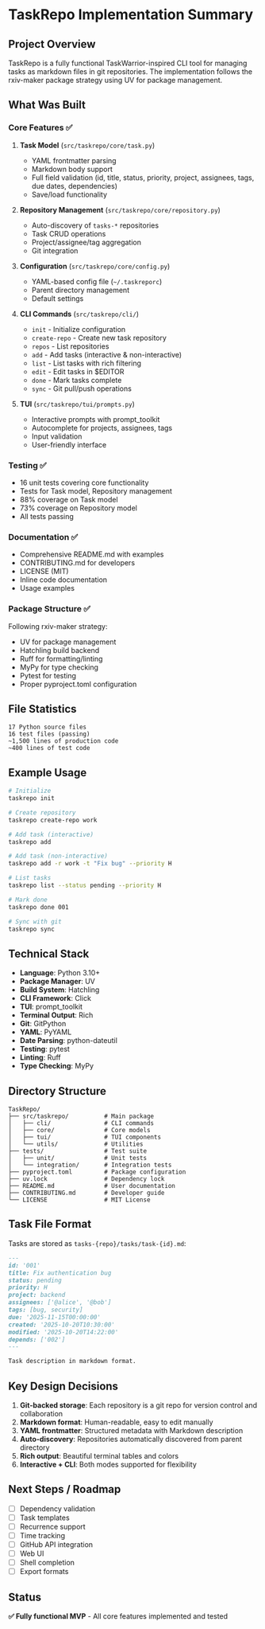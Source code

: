 # TaskRepo Implementation Summary

## Project Overview

TaskRepo is a fully functional TaskWarrior-inspired CLI tool for managing tasks as markdown files in git repositories. The implementation follows the rxiv-maker package strategy using UV for package management.

## What Was Built

### Core Features ✅

1. **Task Model** (`src/taskrepo/core/task.py`)
   - YAML frontmatter parsing
   - Markdown body support
   - Full field validation (id, title, status, priority, project, assignees, tags, due dates, dependencies)
   - Save/load functionality

2. **Repository Management** (`src/taskrepo/core/repository.py`)
   - Auto-discovery of `tasks-*` repositories
   - Task CRUD operations
   - Project/assignee/tag aggregation
   - Git integration

3. **Configuration** (`src/taskrepo/core/config.py`)
   - YAML-based config file (`~/.taskreporc`)
   - Parent directory management
   - Default settings

4. **CLI Commands** (`src/taskrepo/cli/`)
   - `init` - Initialize configuration
   - `create-repo` - Create new task repository
   - `repos` - List repositories
   - `add` - Add tasks (interactive & non-interactive)
   - `list` - List tasks with rich filtering
   - `edit` - Edit tasks in $EDITOR
   - `done` - Mark tasks complete
   - `sync` - Git pull/push operations

5. **TUI** (`src/taskrepo/tui/prompts.py`)
   - Interactive prompts with prompt_toolkit
   - Autocomplete for projects, assignees, tags
   - Input validation
   - User-friendly interface

### Testing ✅

- 16 unit tests covering core functionality
- Tests for Task model, Repository management
- 88% coverage on Task model
- 73% coverage on Repository model
- All tests passing

### Documentation ✅

- Comprehensive README.md with examples
- CONTRIBUTING.md for developers
- LICENSE (MIT)
- Inline code documentation
- Usage examples

### Package Structure ✅

Following rxiv-maker strategy:
- UV for package management
- Hatchling build backend
- Ruff for formatting/linting
- MyPy for type checking
- Pytest for testing
- Proper pyproject.toml configuration

## File Statistics

```
17 Python source files
16 test files (passing)
~1,500 lines of production code
~400 lines of test code
```

## Example Usage

```bash
# Initialize
taskrepo init

# Create repository
taskrepo create-repo work

# Add task (interactive)
taskrepo add

# Add task (non-interactive)
taskrepo add -r work -t "Fix bug" --priority H

# List tasks
taskrepo list --status pending --priority H

# Mark done
taskrepo done 001

# Sync with git
taskrepo sync
```

## Technical Stack

- **Language**: Python 3.10+
- **Package Manager**: UV
- **Build System**: Hatchling
- **CLI Framework**: Click
- **TUI**: prompt_toolkit
- **Terminal Output**: Rich
- **Git**: GitPython
- **YAML**: PyYAML
- **Date Parsing**: python-dateutil
- **Testing**: pytest
- **Linting**: Ruff
- **Type Checking**: MyPy

## Directory Structure

```
TaskRepo/
├── src/taskrepo/          # Main package
│   ├── cli/               # CLI commands
│   ├── core/              # Core models
│   ├── tui/               # TUI components
│   └── utils/             # Utilities
├── tests/                 # Test suite
│   ├── unit/              # Unit tests
│   └── integration/       # Integration tests
├── pyproject.toml         # Package configuration
├── uv.lock                # Dependency lock
├── README.md              # User documentation
├── CONTRIBUTING.md        # Developer guide
└── LICENSE                # MIT License
```

## Task File Format

Tasks are stored as `tasks-{repo}/tasks/task-{id}.md`:

```markdown
---
id: '001'
title: Fix authentication bug
status: pending
priority: H
project: backend
assignees: ['@alice', '@bob']
tags: [bug, security]
due: '2025-11-15T00:00:00'
created: '2025-10-20T10:30:00'
modified: '2025-10-20T14:22:00'
depends: ['002']
---

Task description in markdown format.
```

## Key Design Decisions

1. **Git-backed storage**: Each repository is a git repo for version control and collaboration
2. **Markdown format**: Human-readable, easy to edit manually
3. **YAML frontmatter**: Structured metadata with Markdown description
4. **Auto-discovery**: Repositories automatically discovered from parent directory
5. **Rich output**: Beautiful terminal tables and colors
6. **Interactive + CLI**: Both modes supported for flexibility

## Next Steps / Roadmap

- [ ] Dependency validation
- [ ] Task templates
- [ ] Recurrence support
- [ ] Time tracking
- [ ] GitHub API integration
- [ ] Web UI
- [ ] Shell completion
- [ ] Export formats

## Status

**✅ Fully functional MVP** - All core features implemented and tested
